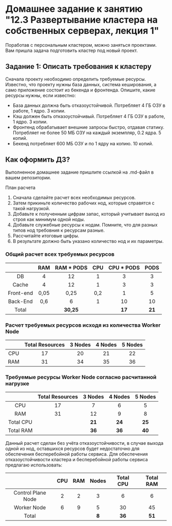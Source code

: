 # Домашнее задание к занятию "12.3 Развертывание кластера на собственных серверах, лекция 1"
Поработав с персональным кластером, можно заняться проектами. Вам пришла задача подготовить кластер под новый проект.

## Задание 1: Описать требования к кластеру
Сначала проекту необходимо определить требуемые ресурсы. Известно, что проекту нужны база данных, система кеширования, а само приложение состоит из бекенда и фронтенда. Опишите, какие ресурсы нужны, если известно:

* База данных должна быть отказоустойчивой. Потребляет 4 ГБ ОЗУ в работе, 1 ядро. 3 копии.
* Кэш должен быть отказоустойчивый. Потребляет 4 ГБ ОЗУ в работе, 1 ядро. 3 копии.
* Фронтенд обрабатывает внешние запросы быстро, отдавая статику. Потребляет не более 50 МБ ОЗУ на каждый экземпляр, 0.2 ядра. 5 копий.
* Бекенд потребляет 600 МБ ОЗУ и по 1 ядру на копию. 10 копий.

## Как оформить ДЗ?

Выполненное домашнее задание пришлите ссылкой на .md-файл в вашем репозитории.

План расчета
1. Сначала сделайте расчет всех необходимых ресурсов.
2. Затем прикиньте количество рабочих нод, которые справятся с такой нагрузкой.
3. Добавьте к полученным цифрам запас, который учитывает выход из строя как минимум одной ноды.
4. Добавьте служебные ресурсы к нодам. Помните, что для разных типов нод требовния к ресурсам разные.
5. Рассчитайте итоговые цифры.
6. В результате должно быть указано количество нод и их параметры.

### Общий расчет всех требуемых ресурсов

|	      |RAM	     | RAM * PODS  | CPU | CPU * PODS | PODS |
|:-------:|:--------:|:-----------:|:---:|:----------:|:----:|
|DB	      |     4	 |    12	   |  1	 |      3 	  |   3  |
|Cache    |	    4	 |    12	   |  1	 |      3	  |   3  |
|Front-end|	   0,05  |	 0,25	   | 0,2 |      1	  |   5  |
|Back-End |	   0,6	 |    6	       |  1	 |      10	  |   10 |
|Total    |          |   **30,25**	   |     |      **17**	  |  **21** |


### Расчет требуемых ресурсов исходя из количества Worker Node

|	| Total Resources	| 3 Nodes | 4 Nodes | 5 Nodes |
|:-:|:-----------------:|:-------:|:-------:|:-------:|
|CPU|		17          |   20	  |   21    |    22   |
|RAM|	    31	        |   34	  |   35    |    36   |

### Требуемые ресурсы Worker Node согласно расчитанной нагрузке

|	      | Total Resources	| 3 Nodes | 4 Nodes | 5 Nodes |
|:-------:|:---------------:|:-------:|:-------:|:-------:|
|CPU      |		17          |   7	  |   6     |    5    |
|RAM      |	    31	        |   12	  |   9     |    8    | 
|Total CPU|                 |   **21**    |   **24**    |    **25**   |
|Total RAM|                 |   **36**    |   **36**    |    **40**   |

Данный расчет сделан без учёта отказоустойчивости, в случае выхода одной из нод, оставшихся ресурсов будет недостаточно для обеспечения бесперебойной работы сервиса.
Для обеспечения отказоустойчивости кластера и бесперебойной работы сервиса предлагаю использовать:

|	               |CPU | RAM |	Nodes |	Total CPU| Total RAM |
|:----------------:|:--:|:---:|:-----:|:--------:|:---------:|
|Control Plane Node| 2	|  2  |  3    | 	6	 |    6      |
|Worker Node       | 6	|  9  |	 5	  |     30   |   45      |
|Total			   |	|     |**8**  |   **36** |   **51**  |



